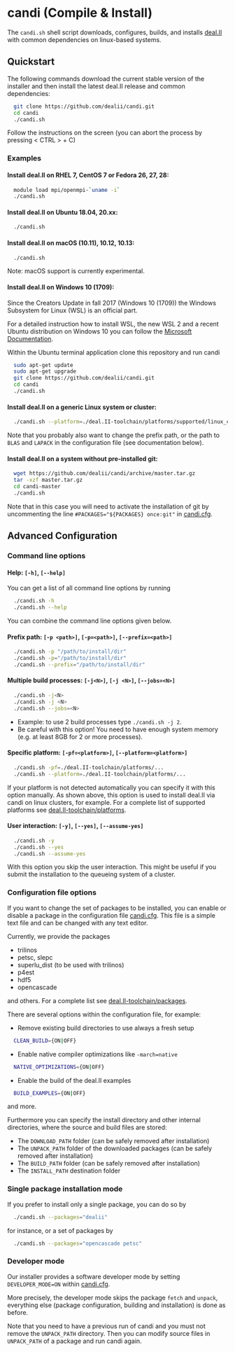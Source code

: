 candi (Compile &amp; Install)
=====

The ``candi.sh`` shell script downloads, configures, builds, and installs
[deal.II](https://github.com/dealii/dealii) with common dependencies on
linux-based systems.



Quickstart
----

The following commands download the current stable version of the installer and
then install the latest deal.II release and common dependencies:

```bash
  git clone https://github.com/dealii/candi.git
  cd candi
  ./candi.sh
```

Follow the instructions on the screen
(you can abort the process by pressing < CTRL > + C)


### Examples

#### Install deal.II on RHEL 7, CentOS 7 or Fedora 26, 27, 28:
```bash
  module load mpi/openmpi-`uname -i`
  ./candi.sh
```

#### Install deal.II on Ubuntu 18.04, 20.xx:
```bash
  ./candi.sh
```

#### Install deal.II on macOS (10.11), 10.12, 10.13:
```bash
  ./candi.sh
```
Note: macOS support is currently experimental.

#### Install deal.II on Windows 10 (1709):
Since the Creators Update in fall 2017 (Windows 10 (1709)) the
Windows Subsystem for Linux (WSL) is an official part.

For a detailed instruction how to install WSL, the new WSL 2 and a recent
Ubuntu distribution on Windows 10 you can follow the
[Microsoft Documentation](https://docs.microsoft.com/en-us/windows/wsl/install-win10).

Within the Ubuntu terminal application clone this repository and run candi

```bash
  sudo apt-get update
  sudo apt-get upgrade
  git clone https://github.com/dealii/candi.git
  cd candi
  ./candi.sh
```

#### Install deal.II on a generic Linux system or cluster:
```bash
  ./candi.sh --platform=./deal.II-toolchain/platforms/supported/linux_cluster.platform
```

Note that you probably also want to change the prefix path, or 
the path to ``BLAS`` and ``LAPACK`` in the configuration file
(see documentation below).

#### Install deal.II on a system without pre-installed git:

```bash
  wget https://github.com/dealii/candi/archive/master.tar.gz
  tar -xzf master.tar.gz
  cd candi-master
  ./candi.sh
```

Note that in this case you will need to activate the installation of git by
uncommenting the line `#PACKAGES="${PACKAGES} once:git"` in
[candi.cfg](candi.cfg).



Advanced Configuration
----

### Command line options

#### Help: ``[-h]``, ``[--help]``
You can get a list of all command line options by running
```bash
  ./candi.sh -h
  ./candi.sh --help
```

You can combine the command line options given below.

#### Prefix path: ``[-p <path>]``, ``[-p=<path>]``, ``[--prefix=<path>]``
```bash
  ./candi.sh -p "/path/to/install/dir"
  ./candi.sh -p="/path/to/install/dir"
  ./candi.sh --prefix="/path/to/install/dir"
```

#### Multiple build processes: ``[-j<N>]``, ``[-j <N>]``, ``[--jobs=<N>]``
```bash
  ./candi.sh -j<N>
  ./candi.sh -j <N>
  ./candi.sh --jobs=<N>
```

* Example: to use 2 build processes type ``./candi.sh -j 2``.
* Be careful with this option! You need to have enough system memory (e.g. at
  least 8GB for 2 or more processes).

#### Specific platform: ``[-pf=<platform>]``, ``[--platform=<platform>]``
```bash
  ./candi.sh -pf=./deal.II-toolchain/platforms/...
  ./candi.sh --platform=./deal.II-toolchain/platforms/...
```

If your platform is not detected automatically you can specify it with this
option manually. As shown above, this option is used to install deal.II via
candi on linux clusters, for example. For a complete list of supported platforms
see [deal.II-toolchain/platforms](deal.II-toolchain/platforms).

#### User interaction: ``[-y]``, ``[--yes]``, ``[--assume-yes]``
```bash
  ./candi.sh -y
  ./candi.sh --yes
  ./candi.sh --assume-yes
```

With this option you skip the user interaction. This might be useful if you
submit the installation to the queueing system of a cluster.


### Configuration file options

If you want to change the set of packages to be installed,
you can enable or disable a package in the configuration file
[candi.cfg](candi.cfg).
This file is a simple text file and can be changed with any text editor.

Currently, we provide the packages

* trilinos
* petsc, slepc
* superlu_dist (to be used with trilinos)
* p4est
* hdf5
* opencascade

and others. For a complete list see
[deal.II-toolchain/packages](deal.II-toolchain/packages).

There are several options within the configuration file, for example:

* Remove existing build directories to use always a fresh setup
```bash
  CLEAN_BUILD={ON|OFF}
```

* Enable native compiler optimizations like ``-march=native``
```bash
  NATIVE_OPTIMIZATIONS={ON|OFF}
```

* Enable the build of the deal.II examples
```bash
  BUILD_EXAMPLES={ON|OFF}
```

and more.

Furthermore you can specify the install directory and other internal
directories, where the source and build files are stored:
* The ``DOWNLOAD_PATH`` folder (can be safely removed after installation)
* The ``UNPACK_PATH`` folder of the downloaded packages (can be safely removed
  after installation)
* The ``BUILD_PATH`` folder (can be safely removed after installation)
* The ``INSTALL_PATH`` destination folder


### Single package installation mode

If you prefer to install only a single package, you can do so by
```bash
  ./candi.sh --packages="dealii"
```
for instance, or a set of packages by
```bash
  ./candi.sh --packages="opencascade petsc"
```

### Developer mode

Our installer provides a software developer mode by setting
``DEVELOPER_MODE=ON``
within [candi.cfg](candi.cfg).

More precisely, the developer mode skips the package ``fetch`` and ``unpack``,
everything else (package configuration, building and installation) is done
as before.

Note that you need to have a previous run of candi and
you must not remove the ``UNPACK_PATH`` directory.
Then you can modify source files in ``UNPACK_PATH`` of a package and
run candi again.
